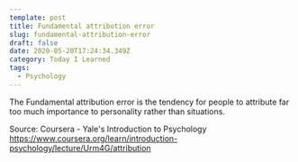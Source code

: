 ```yaml
---
template: post
title: Fundamental attribution error
slug: fundamental-attribution-error
draft: false
date: 2020-05-20T17:24:34.349Z
category: Today I Learned
tags:
  - Psychology
---
```

The Fundamental attribution error is the tendency for people to attribute far too much importance to personality rather than situations.



Source: Coursera - Yale's Introduction to Psychology <https://www.coursera.org/learn/introduction-psychology/lecture/Urm4G/attribution>